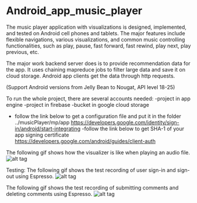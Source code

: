 # Android_app_music_player 

The music player application with visualizations is designed, implemented, and tested on Android cell phones and tablets. The major features include flexible navigations, various visualizations, and common music controlling functionalities, such as play, pause, fast forward, fast rewind, play next, play previous, etc. 

The major work backend server does is to provide recommendation data for the app. It uses chaining mapreduce jobs to filter large data and save it on cloud storage. Android app clients get the data through http requests. 

(Support Android versions from Jelly Bean to Nougat, API level 18-25)

To run the whole project, there are several accounts needed: 
-project in app engine
-project in firebase
-bucket in google cloud storage
- follow the link below to get a configuration file and put it in the folder ../musicPlayer/mp/app 
https://developers.google.com/identity/sign-in/android/start-integrating
-follow the link below to get SHA-1 of your app signing certificate
https://developers.google.com/android/guides/client-auth


The following gif shows how the visualizer is like when playing an audio file.
![alt tag](https://github.com/yingchenyingchen/Android_App_with_Appengine_MapReduce/blob/master/visualizer.gif)

Testing:
The following gif shows the test recording of user sign-in and sign-out using Espresso.
![alt tag](https://github.com/yingchenyingchen/Android_App_with_Appengine_MapReduce/blob/master/espressor_signIn_signOut_test.gif)

The following gif shows the test recording of submitting comments and deleting comments using Espresso.
![alt tag](https://github.com/yingchenyingchen/Android_App_with_Appengine_MapReduce/blob/master/espresso_comment_test.gif)
